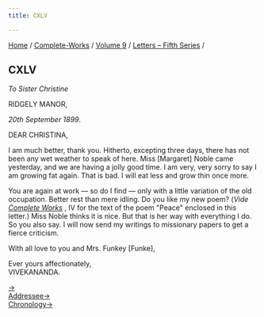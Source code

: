 ```yaml
---
title: CXLV

---
```



[Home](../../../index.htm) / [Complete-Works](../../complete_works.htm)
/ [Volume 9](../volume_9_contents.htm) / [Letters – Fifth
Series](letters_fifth_series_contents.htm) /



## CXLV

*To Sister Christine*

RIDGELY MANOR,

*20th September 1899*.

DEAR CHRISTINA,

I am much better, thank you. Hitherto, excepting three days, there has
not been any wet weather to speak of here. Miss \[Margaret\] Noble came
yesterday, and we are having a jolly good time. I am very, very sorry to
say I am growing fat again. That is bad. I will eat less and grow thin
once more.

You are again at work — so do I find — only with a little variation of
the old occupation. Better rest than mere idling. Do you like my new
poem? (*Vide [Complete Works](../../volume_4/writings_poems/peace.htm)*
, IV for the text of the poem "Peace" enclosed in this letter.) Miss
Noble thinks it is nice. But that is her way with everything I do. So
you also say. I will now send my writings to missionary papers to get a
fierce criticism.

With all love to you and Mrs. Funkey \[Funke\],

Ever yours affectionately,  
VIVEKANANDA.

[→](146_mother_church.htm)  
[Addressee→](148_christina.htm)  
[Chronology→](../../volume_8/epistles_fourth_series/143_mary.htm)


